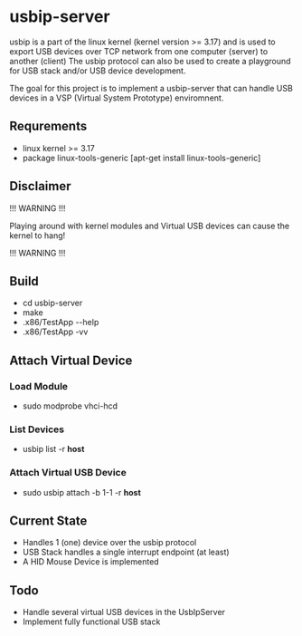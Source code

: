 # usbip-server

usbip is a part of the linux kernel (kernel version >= 3.17) and is used to export USB devices over TCP network from one computer (server) to another (client)
The usbip protocol can also be used to create a playground for USB stack and/or USB device development.

The goal for this project is to implement a usbip-server that can handle USB devices in a VSP (Virtual System Prototype) enviromnent.

## Requrements
- linux kernel >= 3.17
- package linux-tools-generic [apt-get install linux-tools-generic]

## Disclaimer

!!! WARNING !!!

Playing around with kernel modules and Virtual USB devices can cause the kernel to hang!

!!! WARNING !!!

## Build
- cd usbip-server
- make
- .x86/TestApp --help
- .x86/TestApp -vv

## Attach Virtual Device

### Load Module
- sudo modprobe vhci-hcd

### List Devices
- usbip list -r **host**

### Attach Virtual USB Device
- sudo usbip attach -b 1-1 -r **host**

## Current State
- Handles 1 (one) device over the usbip protocol
- USB Stack handles a single interrupt endpoint (at least)
- A HID Mouse Device is implemented

## Todo
- Handle several virtual USB devices in the UsbIpServer
- Implement fully functional USB stack
